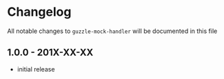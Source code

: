 # Changelog

All notable changes to `guzzle-mock-handler` will be documented in this file

## 1.0.0 - 201X-XX-XX

- initial release
